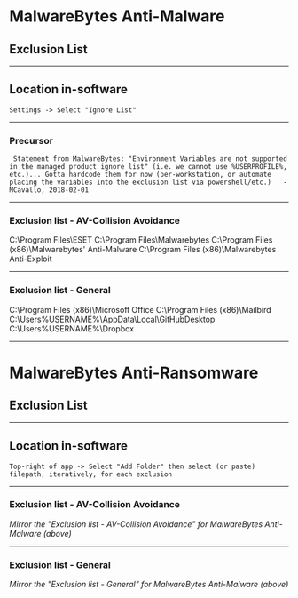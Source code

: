 
# MalwareBytes Anti-Malware
## Exclusion List

***
## Location in-software
```Settings -> Select "Ignore List"```

***
### Precursor
``` Statement from MalwareBytes: "Environment Variables are not supported in the managed product ignore list" (i.e. we cannot use %USERPROFILE%, etc.)... Gotta hardcode them for now (per-workstation, or automate placing the variables into the exclusion list via powershell/etc.)   -MCavallo, 2018-02-01```

***
### Exclusion list - AV-Collision Avoidance
C:\Program Files\ESET
C:\Program Files\Malwarebytes
C:\Program Files (x86)\Malwarebytes' Anti-Malware
C:\Program Files (x86)\Malwarebytes Anti-Exploit

***
### Exclusion list - General
C:\Program Files (x86)\Microsoft Office
C:\Program Files (x86)\Mailbird
C:\Users\%USERNAME%\AppData\Local\GitHubDesktop
C:\Users\%USERNAME%\Dropbox



***
# MalwareBytes Anti-Ransomware
## Exclusion List

***
## Location in-software
```Top-right of app -> Select "Add Folder" then select (or paste) filepath, iteratively, for each exclusion```

***
### Exclusion list - AV-Collision Avoidance
*Mirror the "Exclusion list - AV-Collision Avoidance" for MalwareBytes Anti-Malware (above)*

***
### Exclusion list - General
*Mirror the "Exclusion list - General" for MalwareBytes Anti-Malware (above)*
